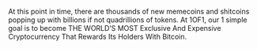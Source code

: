 At this point in time, there are thousands of new memecoins and shitcoins popping up with billions if not quadrillions of tokens. At 1OF1, our 1 simple goal is to become THE WORLD’S MOST Exclusive And Expensive Cryptocurrency That Rewards Its Holders With Bitcoin.
